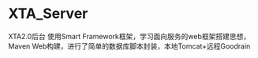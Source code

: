# XTA_Server
XTA2.0后台
使用Smart Framework框架，学习面向服务的web框架搭建思想，Maven Web构建，进行了简单的数据库脚本封装，本地Tomcat+远程Goodrain
